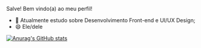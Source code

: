 
Salve! Bem vindo(a) ao meu perfil!

- 🌱 Atualmente estudo sobre Desenvolvimento Front-end e UI/UX Design;
- 😄 Ele/dele

[![Anurag's GitHub stats](https://github-readme-stats.vercel.app/api?username=MatheusSSWeb&count_private=true&show_icons=true)](https://github.com/anuraghazra/github-readme-stats)
